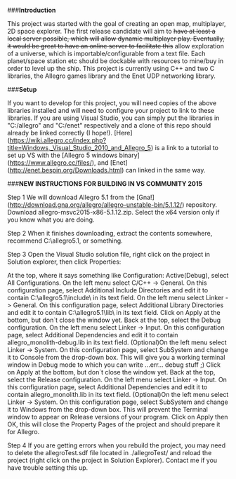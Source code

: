 ###**Introduction**

This project was started with the goal of creating an open map, multiplayer, 2D space explorer. The first release candidate will aim to ~~have at least a local server possible, which will allow dynamic multiplayer play. Eventually, it would be great to have an online server to facilitate this~~ allow exploration of a universe, which is importable/configurable from a text file. Each planet/space station etc should be dockable with resources to mine/buy in order to level up the ship. This project is currently using C++ and two C libraries, the Allegro games library and the Enet UDP networking library.


###**Setup**

If you want to develop for this project, you will need copies of the above libraries installed and will need to configure your project to link to these libraries. If you are using Visual Studio, you can simply put the libraries in "C:/allegro" and "C:/enet" respectively and a clone of this repo should already be linked correctly (I hope!). [Here] (https://wiki.allegro.cc/index.php?title=Windows,_Visual_Studio_2010_and_Allegro_5) is a link to a tutorial to set up VS with the [Allegro 5 windows binary] (https://www.allegro.cc/files/), and [Enet] (http://enet.bespin.org/Downloads.html) can linked in the same way.

###**NEW INSTRUCTIONS FOR BUILDING IN VS COMMUNITY 2015**

Step 1
We will download Allegro 5.1 from the [Gna!] (http://download.gna.org/allegro/allegro-unstable-bin/5.1.12/) repository. Download allegro-msvc2015-x86-5.1.12.zip. Select the x64 version only if you know what you are doing.

Step 2
When it finishes downloading, extract the contents somewhere, recommend C:\allegro5.1, or something.

Step 3
Open the Visual Studio solution file, right click on the project in Solution explorer, then click Properties:

At the top, where it says something like Configuration: Active(Debug), select All Configurations.
On the left menu select C/C++ -> General. On this configuration page, select Additional Include Directories and edit it to contain C:\allegro5.1\include\ in its text field.
On the left menu select Linker -> General. On this configuration page, select Additional Library Directories and edit it to contain C:\allegro5.1\lib\ in its text field.
Click on Apply at the bottom, but don´t close the window yet.
Back at the top, select the Debug configuration.
On the left menu select Linker -> Input. On this configuration page, select Additional Dependencies and edit it to contain allegro_monolith-debug.lib in its text field.
(Optional)On the left menu select Linker -> System. On this configuration page, select SubSystem and change it to Console from the drop-down box. This will give you a working terminal window in Debug mode to which you can write ...err... debug stuff ;)
Click on Apply at the bottom, but don´t close the window yet.
Back at the top, select the Release configuration.
On the left menu select Linker -> Input. On this configuration page, select Additional Dependencies and edit it to contain allegro_monolith.lib in its text field.
(Optional)On the left menu select Linker -> System. On this configuration page, select SubSystem and change it to Windows from the drop-down box. This will prevent the Terminal window to appear on Release versions of your program.
Click on Apply then OK, this will close the Property Pages of the project and should prepare it for Allegro.

Step 4
If you are getting errors when you rebuild the project, you may need to delete the allegroTest.sdf file located in ./allegroTest/ and reload the project (right click on the project in Solution Explorer). Contact me if you have trouble setting this up.
